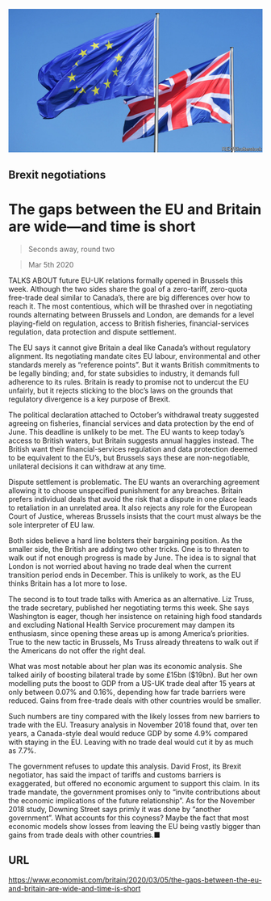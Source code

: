 ![](./images/20200307_BRP502.jpg)

## Brexit negotiations

# The gaps between the EU and Britain are wide—and time is short

> Seconds away, round two

> Mar 5th 2020

TALKS ABOUT future EU-UK relations formally opened in Brussels this week. Although the two sides share the goal of a zero-tariff, zero-quota free-trade deal similar to Canada’s, there are big differences over how to reach it. The most contentious, which will be thrashed over in negotiating rounds alternating between Brussels and London, are demands for a level playing-field on regulation, access to British fisheries, financial-services regulation, data protection and dispute settlement.

The EU says it cannot give Britain a deal like Canada’s without regulatory alignment. Its negotiating mandate cites EU labour, environmental and other standards merely as “reference points”. But it wants British commitments to be legally binding; and, for state subsidies to industry, it demands full adherence to its rules. Britain is ready to promise not to undercut the EU unfairly, but it rejects sticking to the bloc’s laws on the grounds that regulatory divergence is a key purpose of Brexit.

The political declaration attached to October’s withdrawal treaty suggested agreeing on fisheries, financial services and data protection by the end of June. This deadline is unlikely to be met. The EU wants to keep today’s access to British waters, but Britain suggests annual haggles instead. The British want their financial-services regulation and data protection deemed to be equivalent to the EU’s, but Brussels says these are non-negotiable, unilateral decisions it can withdraw at any time.

Dispute settlement is problematic. The EU wants an overarching agreement allowing it to choose unspecified punishment for any breaches. Britain prefers individual deals that avoid the risk that a dispute in one place leads to retaliation in an unrelated area. It also rejects any role for the European Court of Justice, whereas Brussels insists that the court must always be the sole interpreter of EU law.

Both sides believe a hard line bolsters their bargaining position. As the smaller side, the British are adding two other tricks. One is to threaten to walk out if not enough progress is made by June. The idea is to signal that London is not worried about having no trade deal when the current transition period ends in December. This is unlikely to work, as the EU thinks Britain has a lot more to lose.

The second is to tout trade talks with America as an alternative. Liz Truss, the trade secretary, published her negotiating terms this week. She says Washington is eager, though her insistence on retaining high food standards and excluding National Health Service procurement may dampen its enthusiasm, since opening these areas up is among America’s priorities. True to the new tactic in Brussels, Ms Truss already threatens to walk out if the Americans do not offer the right deal.

What was most notable about her plan was its economic analysis. She talked airily of boosting bilateral trade by some £15bn ($19bn). But her own modelling puts the boost to GDP from a US-UK trade deal after 15 years at only between 0.07% and 0.16%, depending how far trade barriers were reduced. Gains from free-trade deals with other countries would be smaller.

Such numbers are tiny compared with the likely losses from new barriers to trade with the EU. Treasury analysis in November 2018 found that, over ten years, a Canada-style deal would reduce GDP by some 4.9% compared with staying in the EU. Leaving with no trade deal would cut it by as much as 7.7%.

The government refuses to update this analysis. David Frost, its Brexit negotiator, has said the impact of tariffs and customs barriers is exaggerated, but offered no economic argument to support this claim. In its trade mandate, the government promises only to “invite contributions about the economic implications of the future relationship”. As for the November 2018 study, Downing Street says primly it was done by “another government”. What accounts for this coyness? Maybe the fact that most economic models show losses from leaving the EU being vastly bigger than gains from trade deals with other countries.■

## URL

https://www.economist.com/britain/2020/03/05/the-gaps-between-the-eu-and-britain-are-wide-and-time-is-short
